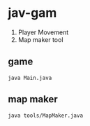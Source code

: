 # jav-gam
1. Player Movement
2. Map maker tool
## game
```java Main.java```
## map maker
```java tools/MapMaker.java```
